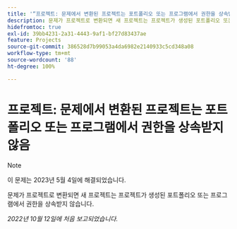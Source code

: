 ```yaml
---
title: '“프로젝트: 문제에서 변환된 프로젝트는 포트폴리오 또는 프로그램에서 권한을 상속받지 않음”'
description: 문제가 프로젝트로 변환되면 새 프로젝트는 프로젝트가 생성된 포트폴리오 또는 프로그램에서 권한을 상속받지 않습니다.
hidefromtoc: true
exl-id: 39bb4231-2a31-4443-9af1-bf27d83437ae
feature: Projects
source-git-commit: 386528d7b99053a4da6982e2140933c5cd348a08
workflow-type: tm+mt
source-wordcount: '88'
ht-degree: 100%

---
```


# 프로젝트: 문제에서 변환된 프로젝트는 포트폴리오 또는 프로그램에서 권한을 상속받지 않음

>[!NOTE]
>
>이 문제는 2023년 5월 4일에 해결되었습니다.

문제가 프로젝트로 변환되면 새 프로젝트는 프로젝트가 생성된 포트폴리오 또는 프로그램에서 권한을 상속받지 않습니다.

_2022년 10월 12일에 처음 보고되었습니다._
